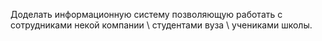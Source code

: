 Доделать информационную систему позволяющую работать с сотрудниками некой компании \ студентами вуза \ учениками школы.
